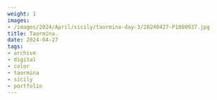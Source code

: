 ```yaml
---
weight: 1
images:
- /images/2024/April/sicily/taormina-day-3/20240427-P1080937.jpg
title: Taormina.
date: 2024-04-27
tags:
- archive
- digital
- color
- taormina
- sicily
- portfolio
---
```


